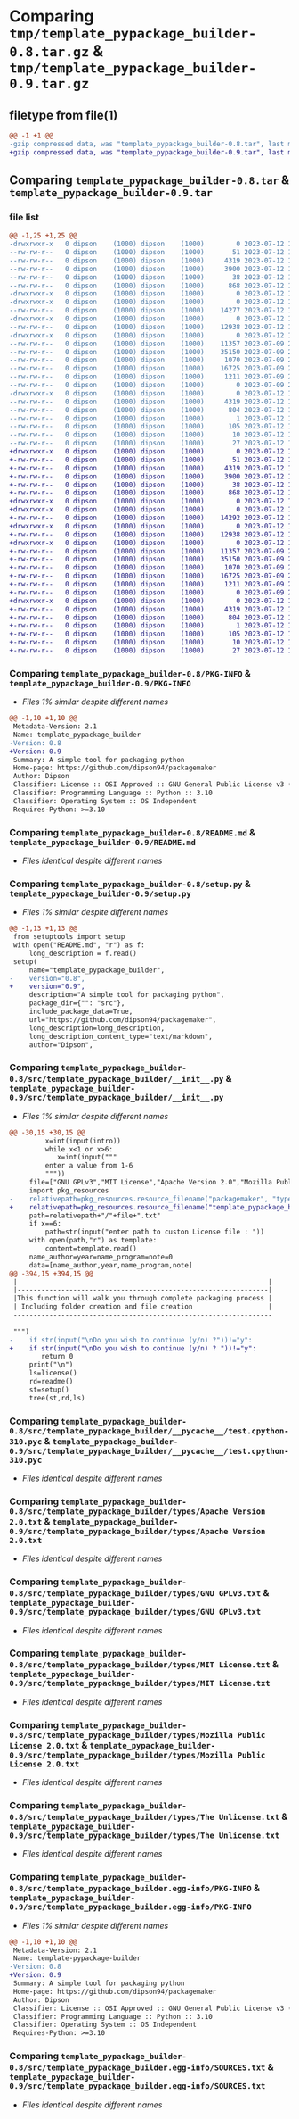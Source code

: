 # Comparing `tmp/template_pypackage_builder-0.8.tar.gz` & `tmp/template_pypackage_builder-0.9.tar.gz`

## filetype from file(1)

```diff
@@ -1 +1 @@
-gzip compressed data, was "template_pypackage_builder-0.8.tar", last modified: Wed Jul 12 17:16:39 2023, max compression
+gzip compressed data, was "template_pypackage_builder-0.9.tar", last modified: Wed Jul 12 17:25:58 2023, max compression
```

## Comparing `template_pypackage_builder-0.8.tar` & `template_pypackage_builder-0.9.tar`

### file list

```diff
@@ -1,25 +1,25 @@
-drwxrwxr-x   0 dipson    (1000) dipson    (1000)        0 2023-07-12 17:16:39.988858 template_pypackage_builder-0.8/
--rw-rw-r--   0 dipson    (1000) dipson    (1000)       51 2023-07-12 16:15:56.000000 template_pypackage_builder-0.8/MANIFEST.in
--rw-rw-r--   0 dipson    (1000) dipson    (1000)     4319 2023-07-12 17:16:39.988858 template_pypackage_builder-0.8/PKG-INFO
--rw-rw-r--   0 dipson    (1000) dipson    (1000)     3900 2023-07-12 16:15:56.000000 template_pypackage_builder-0.8/README.md
--rw-rw-r--   0 dipson    (1000) dipson    (1000)       38 2023-07-12 17:16:39.988858 template_pypackage_builder-0.8/setup.cfg
--rw-rw-r--   0 dipson    (1000) dipson    (1000)      868 2023-07-12 17:16:04.000000 template_pypackage_builder-0.8/setup.py
-drwxrwxr-x   0 dipson    (1000) dipson    (1000)        0 2023-07-12 17:16:39.984858 template_pypackage_builder-0.8/src/
-drwxrwxr-x   0 dipson    (1000) dipson    (1000)        0 2023-07-12 17:16:39.984858 template_pypackage_builder-0.8/src/template_pypackage_builder/
--rw-rw-r--   0 dipson    (1000) dipson    (1000)    14277 2023-07-12 17:12:39.000000 template_pypackage_builder-0.8/src/template_pypackage_builder/__init__.py
-drwxrwxr-x   0 dipson    (1000) dipson    (1000)        0 2023-07-12 17:16:39.988858 template_pypackage_builder-0.8/src/template_pypackage_builder/__pycache__/
--rw-rw-r--   0 dipson    (1000) dipson    (1000)    12938 2023-07-12 17:14:02.000000 template_pypackage_builder-0.8/src/template_pypackage_builder/__pycache__/test.cpython-310.pyc
-drwxrwxr-x   0 dipson    (1000) dipson    (1000)        0 2023-07-12 17:16:39.988858 template_pypackage_builder-0.8/src/template_pypackage_builder/types/
--rw-rw-r--   0 dipson    (1000) dipson    (1000)    11357 2023-07-09 20:17:56.000000 template_pypackage_builder-0.8/src/template_pypackage_builder/types/Apache Version 2.0.txt
--rw-rw-r--   0 dipson    (1000) dipson    (1000)    35150 2023-07-09 20:14:37.000000 template_pypackage_builder-0.8/src/template_pypackage_builder/types/GNU GPLv3.txt
--rw-rw-r--   0 dipson    (1000) dipson    (1000)     1070 2023-07-09 20:15:41.000000 template_pypackage_builder-0.8/src/template_pypackage_builder/types/MIT License.txt
--rw-rw-r--   0 dipson    (1000) dipson    (1000)    16725 2023-07-09 20:21:23.000000 template_pypackage_builder-0.8/src/template_pypackage_builder/types/Mozilla Public License 2.0.txt
--rw-rw-r--   0 dipson    (1000) dipson    (1000)     1211 2023-07-09 20:22:37.000000 template_pypackage_builder-0.8/src/template_pypackage_builder/types/The Unlicense.txt
--rw-rw-r--   0 dipson    (1000) dipson    (1000)        0 2023-07-09 21:14:00.000000 template_pypackage_builder-0.8/src/template_pypackage_builder/types/user_defined.txt
-drwxrwxr-x   0 dipson    (1000) dipson    (1000)        0 2023-07-12 17:16:39.988858 template_pypackage_builder-0.8/src/template_pypackage_builder.egg-info/
--rw-rw-r--   0 dipson    (1000) dipson    (1000)     4319 2023-07-12 17:16:39.000000 template_pypackage_builder-0.8/src/template_pypackage_builder.egg-info/PKG-INFO
--rw-rw-r--   0 dipson    (1000) dipson    (1000)      804 2023-07-12 17:16:39.000000 template_pypackage_builder-0.8/src/template_pypackage_builder.egg-info/SOURCES.txt
--rw-rw-r--   0 dipson    (1000) dipson    (1000)        1 2023-07-12 17:16:39.000000 template_pypackage_builder-0.8/src/template_pypackage_builder.egg-info/dependency_links.txt
--rw-rw-r--   0 dipson    (1000) dipson    (1000)      105 2023-07-12 17:16:39.000000 template_pypackage_builder-0.8/src/template_pypackage_builder.egg-info/entry_points.txt
--rw-rw-r--   0 dipson    (1000) dipson    (1000)       10 2023-07-12 17:16:39.000000 template_pypackage_builder-0.8/src/template_pypackage_builder.egg-info/requires.txt
--rw-rw-r--   0 dipson    (1000) dipson    (1000)       27 2023-07-12 17:16:39.000000 template_pypackage_builder-0.8/src/template_pypackage_builder.egg-info/top_level.txt
+drwxrwxr-x   0 dipson    (1000) dipson    (1000)        0 2023-07-12 17:25:58.623112 template_pypackage_builder-0.9/
+-rw-rw-r--   0 dipson    (1000) dipson    (1000)       51 2023-07-12 16:15:56.000000 template_pypackage_builder-0.9/MANIFEST.in
+-rw-rw-r--   0 dipson    (1000) dipson    (1000)     4319 2023-07-12 17:25:58.623112 template_pypackage_builder-0.9/PKG-INFO
+-rw-rw-r--   0 dipson    (1000) dipson    (1000)     3900 2023-07-12 16:15:56.000000 template_pypackage_builder-0.9/README.md
+-rw-rw-r--   0 dipson    (1000) dipson    (1000)       38 2023-07-12 17:25:58.623112 template_pypackage_builder-0.9/setup.cfg
+-rw-rw-r--   0 dipson    (1000) dipson    (1000)      868 2023-07-12 17:25:15.000000 template_pypackage_builder-0.9/setup.py
+drwxrwxr-x   0 dipson    (1000) dipson    (1000)        0 2023-07-12 17:25:58.619112 template_pypackage_builder-0.9/src/
+drwxrwxr-x   0 dipson    (1000) dipson    (1000)        0 2023-07-12 17:25:58.623112 template_pypackage_builder-0.9/src/template_pypackage_builder/
+-rw-rw-r--   0 dipson    (1000) dipson    (1000)    14292 2023-07-12 17:24:25.000000 template_pypackage_builder-0.9/src/template_pypackage_builder/__init__.py
+drwxrwxr-x   0 dipson    (1000) dipson    (1000)        0 2023-07-12 17:25:58.623112 template_pypackage_builder-0.9/src/template_pypackage_builder/__pycache__/
+-rw-rw-r--   0 dipson    (1000) dipson    (1000)    12938 2023-07-12 17:14:02.000000 template_pypackage_builder-0.9/src/template_pypackage_builder/__pycache__/test.cpython-310.pyc
+drwxrwxr-x   0 dipson    (1000) dipson    (1000)        0 2023-07-12 17:25:58.623112 template_pypackage_builder-0.9/src/template_pypackage_builder/types/
+-rw-rw-r--   0 dipson    (1000) dipson    (1000)    11357 2023-07-09 20:17:56.000000 template_pypackage_builder-0.9/src/template_pypackage_builder/types/Apache Version 2.0.txt
+-rw-rw-r--   0 dipson    (1000) dipson    (1000)    35150 2023-07-09 20:14:37.000000 template_pypackage_builder-0.9/src/template_pypackage_builder/types/GNU GPLv3.txt
+-rw-rw-r--   0 dipson    (1000) dipson    (1000)     1070 2023-07-09 20:15:41.000000 template_pypackage_builder-0.9/src/template_pypackage_builder/types/MIT License.txt
+-rw-rw-r--   0 dipson    (1000) dipson    (1000)    16725 2023-07-09 20:21:23.000000 template_pypackage_builder-0.9/src/template_pypackage_builder/types/Mozilla Public License 2.0.txt
+-rw-rw-r--   0 dipson    (1000) dipson    (1000)     1211 2023-07-09 20:22:37.000000 template_pypackage_builder-0.9/src/template_pypackage_builder/types/The Unlicense.txt
+-rw-rw-r--   0 dipson    (1000) dipson    (1000)        0 2023-07-09 21:14:00.000000 template_pypackage_builder-0.9/src/template_pypackage_builder/types/user_defined.txt
+drwxrwxr-x   0 dipson    (1000) dipson    (1000)        0 2023-07-12 17:25:58.623112 template_pypackage_builder-0.9/src/template_pypackage_builder.egg-info/
+-rw-rw-r--   0 dipson    (1000) dipson    (1000)     4319 2023-07-12 17:25:58.000000 template_pypackage_builder-0.9/src/template_pypackage_builder.egg-info/PKG-INFO
+-rw-rw-r--   0 dipson    (1000) dipson    (1000)      804 2023-07-12 17:25:58.000000 template_pypackage_builder-0.9/src/template_pypackage_builder.egg-info/SOURCES.txt
+-rw-rw-r--   0 dipson    (1000) dipson    (1000)        1 2023-07-12 17:25:58.000000 template_pypackage_builder-0.9/src/template_pypackage_builder.egg-info/dependency_links.txt
+-rw-rw-r--   0 dipson    (1000) dipson    (1000)      105 2023-07-12 17:25:58.000000 template_pypackage_builder-0.9/src/template_pypackage_builder.egg-info/entry_points.txt
+-rw-rw-r--   0 dipson    (1000) dipson    (1000)       10 2023-07-12 17:25:58.000000 template_pypackage_builder-0.9/src/template_pypackage_builder.egg-info/requires.txt
+-rw-rw-r--   0 dipson    (1000) dipson    (1000)       27 2023-07-12 17:25:58.000000 template_pypackage_builder-0.9/src/template_pypackage_builder.egg-info/top_level.txt
```

### Comparing `template_pypackage_builder-0.8/PKG-INFO` & `template_pypackage_builder-0.9/PKG-INFO`

 * *Files 1% similar despite different names*

```diff
@@ -1,10 +1,10 @@
 Metadata-Version: 2.1
 Name: template_pypackage_builder
-Version: 0.8
+Version: 0.9
 Summary: A simple tool for packaging python
 Home-page: https://github.com/dipson94/packagemaker
 Author: Dipson
 Classifier: License :: OSI Approved :: GNU General Public License v3 (GPLv3)
 Classifier: Programming Language :: Python :: 3.10
 Classifier: Operating System :: OS Independent
 Requires-Python: >=3.10
```

### Comparing `template_pypackage_builder-0.8/README.md` & `template_pypackage_builder-0.9/README.md`

 * *Files identical despite different names*

### Comparing `template_pypackage_builder-0.8/setup.py` & `template_pypackage_builder-0.9/setup.py`

 * *Files 1% similar despite different names*

```diff
@@ -1,13 +1,13 @@
 from setuptools import setup
 with open("README.md", "r") as f:
     long_description = f.read()
 setup(
     name="template_pypackage_builder",
-    version="0.8",
+    version="0.9",
     description="A simple tool for packaging python",
     package_dir={"": "src"},
     include_package_data=True,
     url="https://github.com/dipson94/packagemaker",
     long_description=long_description,
     long_description_content_type="text/markdown",
     author="Dipson",
```

### Comparing `template_pypackage_builder-0.8/src/template_pypackage_builder/__init__.py` & `template_pypackage_builder-0.9/src/template_pypackage_builder/__init__.py`

 * *Files 1% similar despite different names*

```diff
@@ -30,15 +30,15 @@
         x=int(input(intro))
         while x<1 or x>6:
         	x=int(input("""
         enter a value from 1-6  
         """))
     file=["GNU GPLv3","MIT License","Apache Version 2.0","Mozilla Public License 2.0","The Unlicense","user_defined"][x-1]
     import pkg_resources
-    relativepath=pkg_resources.resource_filename("packagemaker", "types")
+    relativepath=pkg_resources.resource_filename("template_pypackage_builder", "types")
     path=relativepath+"/"+file+".txt"
     if x==6:
         path=str(input("enter path to custon License file : "))
     with open(path,"r") as template:
         content=template.read()
     name_author=year=name_program=note=0
     data=[name_author,year,name_program,note]
@@ -394,15 +394,15 @@
 |                                                               |
 |---------------------------------------------------------------|
 |This function will walk you through complete packaging process |
 | Including folder creation and file creation                   |
 -----------------------------------------------------------------
 
 """)
-    if str(input("\nDo you wish to continue (y/n) ?"))!="y":
+    if str(input("\nDo you wish to continue (y/n) ? "))!="y":
        return 0
     print("\n")
     ls=license()
     rd=readme()
     st=setup()
     tree(st,rd,ls)
```

### Comparing `template_pypackage_builder-0.8/src/template_pypackage_builder/__pycache__/test.cpython-310.pyc` & `template_pypackage_builder-0.9/src/template_pypackage_builder/__pycache__/test.cpython-310.pyc`

 * *Files identical despite different names*

### Comparing `template_pypackage_builder-0.8/src/template_pypackage_builder/types/Apache Version 2.0.txt` & `template_pypackage_builder-0.9/src/template_pypackage_builder/types/Apache Version 2.0.txt`

 * *Files identical despite different names*

### Comparing `template_pypackage_builder-0.8/src/template_pypackage_builder/types/GNU GPLv3.txt` & `template_pypackage_builder-0.9/src/template_pypackage_builder/types/GNU GPLv3.txt`

 * *Files identical despite different names*

### Comparing `template_pypackage_builder-0.8/src/template_pypackage_builder/types/MIT License.txt` & `template_pypackage_builder-0.9/src/template_pypackage_builder/types/MIT License.txt`

 * *Files identical despite different names*

### Comparing `template_pypackage_builder-0.8/src/template_pypackage_builder/types/Mozilla Public License 2.0.txt` & `template_pypackage_builder-0.9/src/template_pypackage_builder/types/Mozilla Public License 2.0.txt`

 * *Files identical despite different names*

### Comparing `template_pypackage_builder-0.8/src/template_pypackage_builder/types/The Unlicense.txt` & `template_pypackage_builder-0.9/src/template_pypackage_builder/types/The Unlicense.txt`

 * *Files identical despite different names*

### Comparing `template_pypackage_builder-0.8/src/template_pypackage_builder.egg-info/PKG-INFO` & `template_pypackage_builder-0.9/src/template_pypackage_builder.egg-info/PKG-INFO`

 * *Files 1% similar despite different names*

```diff
@@ -1,10 +1,10 @@
 Metadata-Version: 2.1
 Name: template-pypackage-builder
-Version: 0.8
+Version: 0.9
 Summary: A simple tool for packaging python
 Home-page: https://github.com/dipson94/packagemaker
 Author: Dipson
 Classifier: License :: OSI Approved :: GNU General Public License v3 (GPLv3)
 Classifier: Programming Language :: Python :: 3.10
 Classifier: Operating System :: OS Independent
 Requires-Python: >=3.10
```

### Comparing `template_pypackage_builder-0.8/src/template_pypackage_builder.egg-info/SOURCES.txt` & `template_pypackage_builder-0.9/src/template_pypackage_builder.egg-info/SOURCES.txt`

 * *Files identical despite different names*

